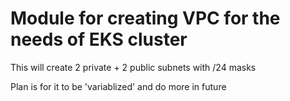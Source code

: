 # Module for creating VPC for the needs of EKS cluster

This will create 2 private + 2 public subnets with /24 masks

Plan is for it to be 'variablized' and do more in future 